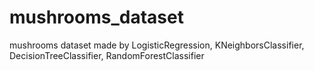 # mushrooms_dataset
mushrooms dataset made by LogisticRegression, KNeighborsClassifier, DecisionTreeClassifier, RandomForestClassifier
